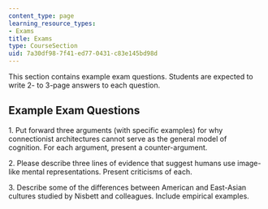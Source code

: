 ```yaml
---
content_type: page
learning_resource_types:
- Exams
title: Exams
type: CourseSection
uid: 7a30df98-7f41-ed77-0431-c83e145bd98d
---
```


This section contains example exam questions. Students are expected to write 2- to 3-page answers to each question.

Example Exam Questions
----------------------

1\. Put forward three arguments (with specific examples) for why connectionist architectures cannot serve as the general model of cognition. For each argument, present a counter-argument.

2\. Please describe three lines of evidence that suggest humans use image-like mental representations. Present criticisms of each.

3\. Describe some of the differences between American and East-Asian cultures studied by Nisbett and colleagues. Include empirical examples.